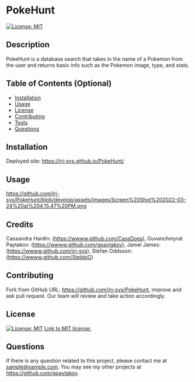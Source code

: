 # PokeHunt
  [![License: MIT](https://img.shields.io/badge/License-MIT-yellow.svg)](https://opensource.org/licenses/MIT)
  ## Description
  PokeHunt is a database search that takes in the name of a Pokemon from the user and returns basic info such as the Pokemon image, type, and stats.

  ## Table of Contents (Optional)
  * [Installation](#installation)
  * [Usage](#usage)
  * [License](#license)
  * [Contributing](#contributing)
  * [Tests](#tests)
  * [Questions](#questions)
  
  ## Installation
  Deployed site: https://jrj-sys.github.io/PokeHunt/

  ## Usage
  https://github.com/jrj-sys/PokeHunt/blob/develop/assets/images/Screen%20Shot%202022-03-24%20at%204.15.47%20PM.png

  ## Credits
  Cassandra Hardin: (https://wwww.github.com/CassDoes), Guvanchmyrat Paytakov: (https://wwww.github.com/gpaytakov), Jamel James: (https://wwww.github.com/jrj-sys), Stefan Oddsson: (https://wwww.github.com/StebbiO)
  
  ## Contributing
  Fork from GitHub URL: https://github.com/jrj-sys/PokeHunt, improve and ask pull request. Our team will review and take action accordingly.

  ## License
  
  [![License: MIT](https://img.shields.io/badge/License-MIT-yellow.svg)](https://opensource.org/licenses/MIT)
  [Link to MIT license:](https://opensource.org/licenses/MIT)
  

  ## Questions
  If there is any question related to this project, please contact me at sample@sample.com. You may see my other projects at https://github.com/gpaytakov.

